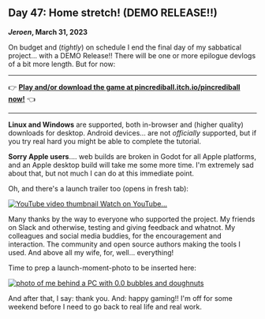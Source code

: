 ## Day 47: Home stretch! (DEMO RELEASE!!)

**_Jeroen_, March 31, 2023**

On budget and (<em>tightly</em>) on schedule I end the final day of my sabbatical project... with a DEMO Release!!
There will be one or more epilogue devlogs of a bit more length.
But for now:

---

👉 **[Play and/or download the game at pincrediball.itch.io/pincrediball now!](https://pincrediball.itch.io/pincrediball)** 👈

---

**Linux and Windows** are supported, both in-browser and (higher quality) downloads for desktop.
Android devices... are not _officially_ supported, but if you try real hard you might be able to complete the tutorial.

**Sorry Apple users**.... web builds are broken in Godot for all Apple platforms, and an Apple desktop build will take me some more time.
I'm extremely sad about that, but not much I can do at this immediate point.

Oh, and there's a launch trailer too (opens in fresh tab):

[![YouTube video thumbnail](/img/2023-03-31-youtube-image.png) Watch on YouTube...](https://www.youtube.com/watch?v=oXBfiG2kagI)

Many thanks by the way to everyone who supported the project.
My friends on Slack and otherwise, testing and giving feedback and whatnot.
My colleagues and social media buddies, for the encouragement and interaction.
The community and open source authors making the tools I used.
And above all my wife, for, well... everything!

Time to prep a launch-moment-photo to be inserted here:

[![photo of me behind a PC with 0.0 bubbles and doughnuts](/img/2023-03-31-launch-photo.jpg)](/img/2023-03-31-launch-photo.jpg)

And after that, I say: thank you.
And: happy gaming!!
I'm off for some weekend before I need to go back to real life and real work.
